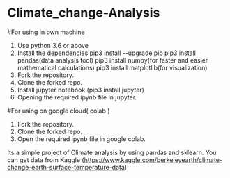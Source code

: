 # Climate_change-Analysis

#For using in own machine
1. Use python 3.6 or above
2. Install the dependencies
   pip3 install --upgrade pip
   pip3 install pandas(data analysis tool)
   pip3 install numpy(for faster and easier mathematical calculations)
   pip3 install matplotlib(for visualization)
3. Fork the repository.
4. Clone the forked repo.
5. Install jupyter notebook (pip3 install jupyter)
6. Opening the required ipynb file in jupyter.

#For using on google cloud( colab )
1. Fork the repository.
2. Clone the forked repo.
3. Open the required ipynb file in google colab.

Its a simple project of Climate analysis by using pandas and sklearn.
You can get data from Kaggle 
(https://www.kaggle.com/berkeleyearth/climate-change-earth-surface-temperature-data)
